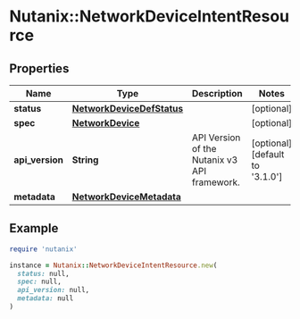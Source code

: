 # Nutanix::NetworkDeviceIntentResource

## Properties

| Name | Type | Description | Notes |
| ---- | ---- | ----------- | ----- |
| **status** | [**NetworkDeviceDefStatus**](NetworkDeviceDefStatus.md) |  | [optional] |
| **spec** | [**NetworkDevice**](NetworkDevice.md) |  | [optional] |
| **api_version** | **String** | API Version of the Nutanix v3 API framework. | [optional][default to &#39;3.1.0&#39;] |
| **metadata** | [**NetworkDeviceMetadata**](NetworkDeviceMetadata.md) |  |  |

## Example

```ruby
require 'nutanix'

instance = Nutanix::NetworkDeviceIntentResource.new(
  status: null,
  spec: null,
  api_version: null,
  metadata: null
)
```

